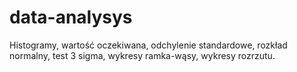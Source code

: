 # data-analysys

Histogramy,
wartość oczekiwana,
odchylenie standardowe,
rozkład normalny,
test 3 sigma,
wykresy ramka-wąsy,
wykresy rozrzutu.

